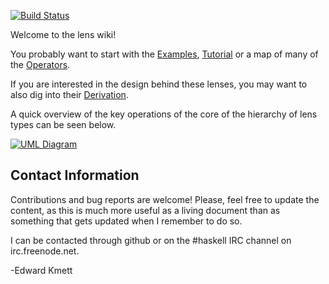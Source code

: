 [![Build Status](https://secure.travis-ci.org/ekmett/lens.png?branch=master)](http://travis-ci.org/ekmett/lens)

Welcome to the lens wiki!

You probably want to start with the [Examples](wiki/Examples), [Tutorial](wiki/Tutorial) or a map of many of the [Operators](wiki/Operators).

If you are interested in the design behind these lenses, you may want to also dig into their [Derivation](wiki/Derivation).

A quick overview of the key operations of the core of the hierarchy of lens types can be seen below.

[![UML Diagram](https://s3.amazonaws.com/creately-published/h5nyo9ne1)](https://creately.com/diagram/h5nyo9ne1/QZ9UBOtw4AJWtmAKYK3wT8Mm1HM%3D)
<!-- ![UML Diagram](https://github.com/ekmett/lens/wiki/images/Hierarchy.png) --> 

Contact Information
-------------------

Contributions and bug reports are welcome!  Please, feel free to update the content, as this is much more useful as a living
document than as something that gets updated when I remember to do so.

I can be contacted through github or on the #haskell IRC channel on irc.freenode.net.

-Edward Kmett